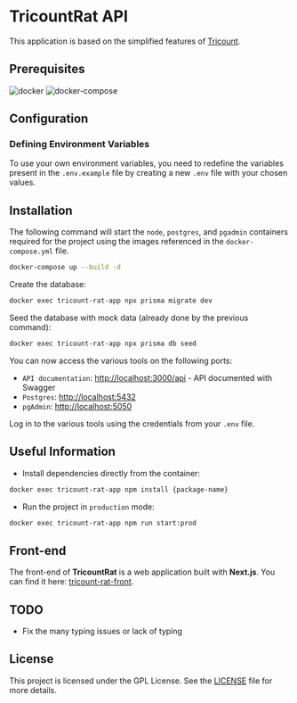 # TricountRat API

This application is based on the simplified features of [Tricount](https://www.tricount.com/fr/faire-les-comptes-entre-amis).

## Prerequisites

![docker](https://img.shields.io/badge/docker-v27-2496ED?logo=docker&logoColor=white&labelColor=2496ED&color=white)
![docker-compose](https://img.shields.io/badge/docker--compose-v1-2496ED?logo=docker&logoColor=white&labelColor=2496ED&color=white)

## Configuration

### Defining Environment Variables

To use your own environment variables, you need to redefine the variables present in the `.env.example` file by creating a new `.env` file with your chosen values.

## Installation

The following command will start the `node`, `postgres`, and `pgadmin` containers required for the project using the images referenced in the `docker-compose.yml` file.

```bash
docker-compose up --build -d
```

Create the database:

```bash
docker exec tricount-rat-app npx prisma migrate dev
```

Seed the database with mock data (already done by the previous command):

```bash
docker exec tricount-rat-app npx prisma db seed
```

You can now access the various tools on the following ports:

- `API documentation`: [http://localhost:3000/api](http://localhost:3000/api) - API documented with Swagger
- `Postgres`: [http://localhost:5432](http://localhost:5432)
- `pgAdmin`: [http://localhost:5050](http://localhost:5050)

Log in to the various tools using the credentials from your `.env` file.

## Useful Information

- Install dependencies directly from the container:

```bash
docker exec tricount-rat-app npm install {package-name}
```

- Run the project in `production` mode:

```bash
docker exec tricount-rat-app npm run start:prod
```

## Front-end

The front-end of **TricountRat** is a web application built with **Next.js**. You can find it here: [tricount-rat-front](https://github.com/MathieuBesson/tricount-rat-front).

## TODO

- Fix the many typing issues or lack of typing

## License

This project is licensed under the GPL License. See the [LICENSE](./LICENSE) file for more details.
